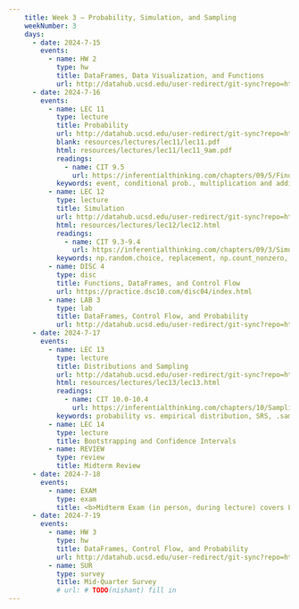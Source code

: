 ```yaml
---
    title: Week 3 – Probability, Simulation, and Sampling
    weekNumber: 3
    days:
      - date: 2024-7-15
        events:
          - name: HW 2
            type: hw
            title: DataFrames, Data Visualization, and Functions
            url: http://datahub.ucsd.edu/user-redirect/git-sync?repo=https://github.com/dsc-courses/dsc10-2024-su&subPath=homeworks/hw02/hw02.ipynb
      - date: 2024-7-16
        events: 
          - name: LEC 11
            type: lecture
            title: Probability
            url: http://datahub.ucsd.edu/user-redirect/git-sync?repo=https://github.com/dsc-courses/dsc10-2024-su&subPath=lectures/lec11/lec11.ipynb
            blank: resources/lectures/lec11/lec11.pdf
            html: resources/lectures/lec11/lec11_9am.pdf
            readings: 
              - name: CIT 9.5
                url: https://inferentialthinking.com/chapters/09/5/Finding_Probabilities.html
            keywords: event, conditional prob., multiplication and addition rules, independence
          - name: LEC 12
            type: lecture
            title: Simulation
            url: http://datahub.ucsd.edu/user-redirect/git-sync?repo=https://github.com/dsc-courses/dsc10-2024-su&subPath=lectures/lec12/lec12.ipynb
            html: resources/lectures/lec12/lec12.html
            readings: 
              - name: CIT 9.3-9.4
                url: https://inferentialthinking.com/chapters/09/3/Simulation.html
            keywords: np.random.choice, replacement, np.count_nonzero, coin flipping, Monty Hall
          - name: DISC 4
            type: disc 
            title: Functions, DataFrames, and Control Flow
            url: https://practice.dsc10.com/disc04/index.html
          - name: LAB 3
            type: lab
            title: DataFrames, Control Flow, and Probability
            url: http://datahub.ucsd.edu/user-redirect/git-sync?repo=https://github.com/dsc-courses/dsc10-2024-su&subPath=labs/lab03/lab03.ipynb
      - date: 2024-7-17
        events: 
          - name: LEC 13
            type: lecture
            title: Distributions and Sampling
            url: http://datahub.ucsd.edu/user-redirect/git-sync?repo=https://github.com/dsc-courses/dsc10-2024-su&subPath=lectures/lec13/lec13.ipynb
            html: resources/lectures/lec13/lec13.html
            readings: 
              - name: CIT 10.0-10.4
                url: https://inferentialthinking.com/chapters/10/Sampling_and_Empirical_Distributions.html
            keywords: probability vs. empirical distribution, SRS, .sample, parameter, statistic
          - name: LEC 14
            type: lecture
            title: Bootstrapping and Confidence Intervals
          - name: REVIEW
            type: review
            title: Midterm Review
      - date: 2024-7-18
        events: 
          - name: EXAM
            type: exam
            title: <b>Midterm Exam (in person, during lecture) covers Lectures 1-12</b>
      - date: 2024-7-19
        events:   
          - name: HW 3
            type: hw
            title: DataFrames, Control Flow, and Probability
            url: http://datahub.ucsd.edu/user-redirect/git-sync?repo=https://github.com/dsc-courses/dsc10-2024-su&subPath=homeworks/hw03/hw03.ipynb
          - name: SUR
            type: survey
            title: Mid-Quarter Survey
            # url: # TODO(nishant) fill in
---
```

